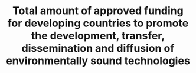 ---
title: >-
  Total  amount  of  approved  funding  for  developing  countries  to  promote  the  development,  transfer,  dissemination  and  diffusion  of  environmentally  sound  technologies
permalink: /17-7-1/
sdg_goal: 17
layout: indicator
indicator: 17.7.1
indicator_variable: null
graph: null
graph_type_description: null
graph_status_notes: unk
variable_description: null
variable_notes: null
un_designated_tier: '3'
un_custodial_agency: 'UNEP-CTCN  (Partnering  Agencies:  OECD)'
target_id: '17.7'
has_metadata: false
goal_meta_link: 'http://unstats.un.org/sdgs/files/metadata-compilation/Metadata-Goal-17.pdf'
goal_meta_link_page: 15
indicator_name: >-
  Total  amount  of  approved  funding  for  developing  countries  to  promote  the  development,  transfer,  dissemination  and  diffusion  of  environmentally  sound  technologies
target: >-
  Promote  the  development,  transfer,  dissemination  and  diffusion  of  environmentally  sound  technologies  to  developing  countries  on  favourable  terms,  including  on  concessional  and  preferential  terms,  as  mutually  agreed.
source_title: null
source_notes: null
published: true  

---